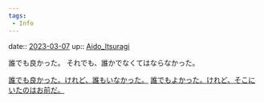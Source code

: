 ```yaml
---
tags:
 - Info
---
```


date:: [2023-03-07](/Daily_Note/2023-03-07.md)
up:: [Aido_Itsuragi](Bar/Novel/Nacaria/Aido_Itsuragi.md)

誰でも良かった。
それでも、誰かでなくてはならなかった。

[誰でも良かった。けれど、誰もいなかった。](誰でも良かった。けれど、誰もいなかった。.md)
[誰でもよかった。けれど、そこにいたのはお前だ。](Info/誰でもよかった。けれど、そこにいたのはお前だ。.md)